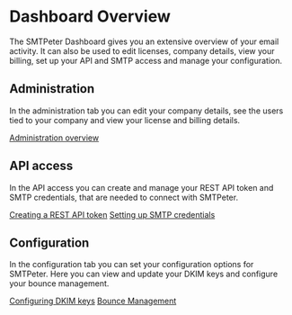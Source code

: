 # Dashboard Overview

The SMTPeter Dashboard gives you an extensive overview of your
email activity. It can also be used to edit licenses, company details, 
view your billing, set up your API and SMTP access and manage your configuration. 

## Administration

In the administration tab you can edit your company details, see the users 
tied to your company and view your license and billing details. 

[Administration overview](copernica-docs:SMTPeter/dashboard/administration "The Administration dashboard")

## API access

In the API access you can create and manage your REST API token and
SMTP credentials, that are needed to connect with SMTPeter. 

[Creating a REST API token](copernica-docs:SMTPeter/dashboard/rest-api-token "Creating REST API tokens")
[Setting up SMTP credentials](copernica-docs:SMTPeter/dashboard/smtp-credentials "Setting up SMTP credentials")

## Configuration

In the configuration tab you can set your configuration options for SMTPeter. Here you can 
view and update your DKIM keys and configure your bounce management. 

[Configuring DKIM keys](copernica-docs:SMTPeter/dashboard/dkim-keys "Configuring DKIM keys")
[Bounce Management](copernica-docs:SMTPeter/dashboard/bounce-management "Configuring bounce management")


<!---
## Statistics

@todo

-->
